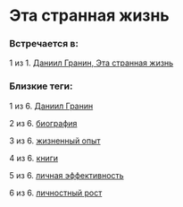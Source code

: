 # Эта странная жизнь

### Встречается в:

1 из 1. [Даниил Гранин, Эта странная жизнь](../Книги/Прочее/Даниил%20Гранин%20-%20Эта%20странная%20жизнь.md)


### Близкие теги:

1 из 6. [Даниил Гранин](../__tags/daniil_granin.md)

2 из 6. [биография](../__tags/biografiya.md)

3 из 6. [жизненный опыт](../__tags/zhiznennyy_opyt.md)

4 из 6. [книги](../__tags/knigi.md)

5 из 6. [личная эффективность](../__tags/lichnaya_effektivnost.md)

6 из 6. [личностный рост](../__tags/lichnostnyy_rost.md)

